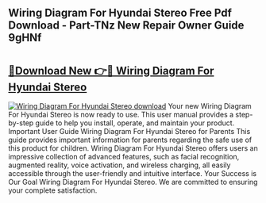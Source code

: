 ## Wiring Diagram For Hyundai Stereo Free Pdf Download - Part-TNz New Repair Owner Guide 9gHNf

# <h2><a href="http://dfnyu0.blite.top/?on=Wiring+Diagram+For+Hyundai+Stereo">🔗Download New 👉🔴 Wiring Diagram For Hyundai Stereo</a></h2>

[![Wiring Diagram For Hyundai Stereo download](https://i.imgur.com/lujVjoI.png)](http://dfnyu0.blite.top/?on=Wiring+Diagram+For+Hyundai+Stereo)
Your new Wiring Diagram For Hyundai Stereo is now ready to use. This user manual provides a step-by-step guide to help you install, operate, and maintain your product. Important User Guide Wiring Diagram For Hyundai Stereo for Parents This guide provides important information for parents regarding the safe use of this product for children. Wiring Diagram For Hyundai Stereo offers users an impressive collection of advanced features, such as facial recognition, augmented reality, voice activation, and wireless charging, all easily accessible through the user-friendly and intuitive interface. Your Success is Our Goal Wiring Diagram For Hyundai Stereo. We are committed to ensuring your complete satisfaction.
